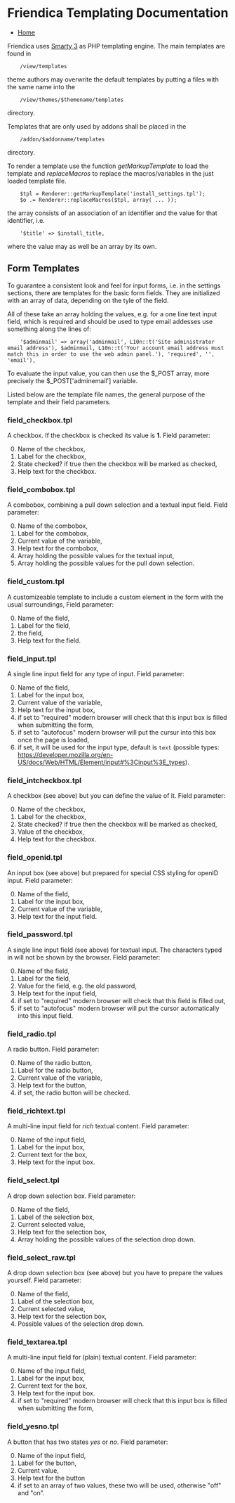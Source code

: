 Friendica Templating Documentation
==================================

* [Home](help)

Friendica uses [Smarty 3](http://www.smarty.net/) as PHP templating engine.
The main templates are found in

		/view/templates

theme authors may overwrite the default templates by putting a files with the same name into the

		/view/themes/$themename/templates

directory.

Templates that are only used by addons shall be placed in the

		/addon/$addonname/templates

directory.

To render a template use the function *getMarkupTemplate* to load the template and *replaceMacros* to replace the macros/variables in the just loaded template file.

		$tpl = Renderer::getMarkupTemplate('install_settings.tpl');
        $o .= Renderer::replaceMacros($tpl, array( ... ));

the array consists of an association of an identifier and the value for that identifier, i.e.

		'$title' => $install_title,

where the value may as well be an array by its own.

Form Templates
--------------

To guarantee a consistent look and feel for input forms, i.e. in the settings sections, there are templates for the basic form fields.
They are initialized with an array of data, depending on the tyle of the field.

All of these take an array holding the values, e.g. for a one line text input field, which is required and should be used to type email addesses use something along the lines of:

		'$adminmail' => array('adminmail', L10n::t('Site administrator email address'), $adminmail, L10n::t('Your account email address must match this in order to use the web admin panel.'), 'required', '', 'email'),

To evaluate the input value, you can then use the $_POST array, more precisely the $_POST['adminemail'] variable.

Listed below are the template file names, the general purpose of the template and their field parameters.

### field_checkbox.tpl

A checkbox.
If the checkbox is checked its value is **1**.
Field parameter:

0. Name of the checkbox,
1. Label for the checkbox,
2. State checked? if true then the checkbox will be marked as checked,
3. Help text for the checkbox.

### field_combobox.tpl

A combobox, combining a pull down selection and a textual input field.
Field parameter:

0. Name of the combobox,
1. Label for the combobox,
2. Current value of the variable,
3. Help text for the combobox,
4. Array holding the possible values for the textual input,
5. Array holding the possible values for the pull down selection.

### field_custom.tpl

A customizeable template to include a custom element in the form with the usual surroundings,
Field parameter:

0. Name of the field,
1. Label for the field,
2. the field,
3. Help text for the field.

### field_input.tpl

A single line input field for any type of input.
Field parameter:

0. Name of the field,
1. Label for the input box,
2. Current value of the variable,
3. Help text for the input box,
4. if set to "required" modern browser will check that this input box is filled when submitting the form,
5. if set to "autofocus" modern browser will put the cursur into this box once the page is loaded,
6. if set, it will be used for the input type, default is `text` (possible types: https://developer.mozilla.org/en-US/docs/Web/HTML/Element/input#%3Cinput%3E_types).

### field_intcheckbox.tpl

A checkbox (see above) but you can define the value of it.
Field parameter:

0. Name of the checkbox,
1. Label for the checkbox,
2. State checked? if true then the checkbox will be marked as checked,
3. Value of the checkbox,
4. Help text for the checkbox.

### field_openid.tpl

An input box (see above) but prepared for special CSS styling for openID input.
Field parameter:

0. Name of the field,
1. Label for the input box,
2. Current value of the variable,
3. Help text for the input field.

### field_password.tpl

A single line input field (see above) for textual input.
The characters typed in will not be shown by the browser.
Field parameter:

0. Name of the field,
1. Label for the field,
2. Value for the field, e.g. the old password,
3. Help text for the input field,
4. if set to "required" modern browser will check that this field is filled out,
5. if set to "autofocus" modern browser will put the cursor automatically into this input field.

### field_radio.tpl

A radio button.
Field parameter:

0. Name of the radio button,
1. Label for the radio button,
2. Current value of the variable,
3. Help text for the button,
4. if set, the radio button will be checked.

### field_richtext.tpl

A multi-line input field for *rich* textual content.
Field parameter:

0. Name of the input field,
1. Label for the input box,
2. Current text for the box,
3. Help text for the input box.

### field_select.tpl

A drop down selection box.
Field parameter:

0. Name of the field,
1. Label of the selection box,
2. Current selected value,
3. Help text for the selection box,
4. Array holding the possible values of the selection drop down.

### field_select_raw.tpl

A drop down selection box (see above) but you have to prepare the values yourself.
Field parameter:

0. Name of the field,
1. Label of the selection box,
2. Current selected value,
3. Help text for the selection box,
4. Possible values of the selection drop down.

### field_textarea.tpl

A multi-line input field for (plain) textual content.
Field parameter:

0. Name of the input field,
1. Label for the input box,
2. Current text for the box,
3. Help text for the input box.
4. if set to "required" modern browser will check that this input box is filled when submitting the form,

### field_yesno.tpl

A button that has two states *yes* or *no*.
Field parameter:

0. Name of the input field,
1. Label for the button,
2. Current value,
3. Help text for the button
4. if set to an array of two values, these two will be used, otherwise "off" and "on".
